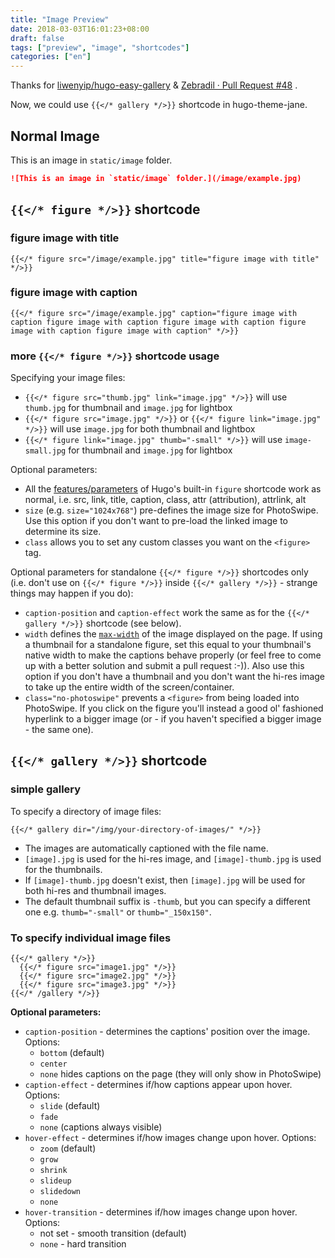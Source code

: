 ```yaml
---
title: "Image Preview"
date: 2018-03-03T16:01:23+08:00
draft: false
tags: ["preview", "image", "shortcodes"]
categories: ["en"]
---
```


Thanks for [liwenyip/hugo-easy-gallery](https://github.com/liwenyip/hugo-easy-gallery) & [Zebradil · Pull Request #48](https://github.com/xianmin/hugo-theme-jane/pull/48) .

Now, we could use `{{</* gallery */>}}` shortcode in hugo-theme-jane.

## Normal Image

This is an image in `static/image` folder.

```markdown
![This is an image in `static/image` folder.](/image/example.jpg)
```

<!--more-->

## `{{</* figure */>}}` shortcode

### figure image with title

```
{{</* figure src="/image/example.jpg" title="figure image with title" */>}}
```


### figure image with caption

```
{{</* figure src="/image/example.jpg" caption="figure image with caption figure image with caption figure image with caption figure image with caption figure image with caption" */>}}
```

### more `{{</* figure */>}}` shortcode usage

Specifying your image files:

- `{{</* figure src="thumb.jpg" link="image.jpg" */>}}` will use `thumb.jpg` for thumbnail and `image.jpg` for lightbox
- `{{</* figure src="image.jpg" */>}}` or `{{</* figure link="image.jpg" */>}}` will use `image.jpg` for both thumbnail and lightbox
- `{{</* figure link="image.jpg" thumb="-small" */>}}` will use `image-small.jpg` for thumbnail and `image.jpg` for lightbox

Optional parameters:

- All the [features/parameters](https://gohugo.io/extras/shortcodes) of Hugo's built-in `figure` shortcode work as normal, i.e. src, link, title, caption, class, attr (attribution), attrlink, alt
- `size` (e.g. `size="1024x768"`) pre-defines the image size for PhotoSwipe. Use this option if you don't want to pre-load the linked image to determine its size.
- `class` allows you to set any custom classes you want on the `<figure>` tag.

Optional parameters for standalone `{{</* figure */>}}` shortcodes only (i.e. don't use on `{{</* figure */>}}` inside `{{</* gallery */>}}` - strange things may happen if you do):

- `caption-position` and `caption-effect` work the same as for the `{{</* gallery */>}}` shortcode (see below).
- `width` defines the [`max-width`](https://www.w3schools.com/cssref/pr_dim_max-width.asp) of the image displayed on the page. If using a thumbnail for a standalone figure, set this equal to your thumbnail's native width to make the captions behave properly (or feel free to come up with a better solution and submit a pull request :-)). Also use this option if you don't have a thumbnail and you don't want the hi-res image to take up the entire width of the screen/container.
- `class="no-photoswipe"` prevents a `<figure>` from being loaded into PhotoSwipe. If you click on the figure you'll instead a good ol' fashioned hyperlink to a bigger image (or - if you haven't specified a bigger image - the same one).


## `{{</* gallery */>}}` shortcode

### simple gallery

To specify a directory of image files:

```
{{</* gallery dir="/img/your-directory-of-images/" */>}}
```

- The images are automatically captioned with the file name.
- `[image].jpg` is used for the hi-res image, and `[image]-thumb.jpg` is used for the thumbnails.
- If `[image]-thumb.jpg` doesn't exist, then `[image].jpg` will be used for both hi-res and thumbnail images.
- The default thumbnail suffix is `-thumb`, but you can specify a different one e.g. `thumb="-small"` or `thumb="_150x150"`.


### To specify individual image files

```
{{</* gallery */>}}
  {{</* figure src="image1.jpg" */>}}
  {{</* figure src="image2.jpg" */>}}
  {{</* figure src="image3.jpg" */>}}
{{</* /gallery */>}}
```

**Optional parameters:**

- `caption-position` - determines the captions' position over the image. Options:
  - `bottom` (default)
  - `center`
  - `none` hides captions on the page (they will only show in PhotoSwipe)
- `caption-effect` - determines if/how captions appear upon hover. Options:
  - `slide` (default)
  - `fade`
  - `none` (captions always visible)
- `hover-effect` - determines if/how images change upon hover. Options:
  - `zoom` (default)
  - `grow`
  - `shrink`
  - `slideup`
  - `slidedown`
  - `none`
- `hover-transition` - determines if/how images change upon hover. Options:
  - not set - smooth transition (default)
  - `none` - hard transition
